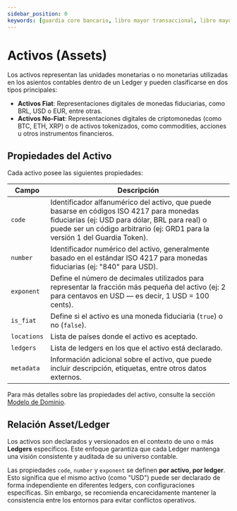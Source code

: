 ```yaml
---
sidebar_position: 0
keywords: [guardia core bancario, libro mayor transaccional, libro mayor como servicio, módulo de libro mayor de guardia, activos, ias-1, ias-8]
---
```


# Activos (Assets)

Los activos representan las unidades monetarias o no monetarias utilizadas en los asientos contables dentro de un Ledger y pueden clasificarse en dos tipos principales:

- **Activos Fiat**: Representaciones digitales de monedas fiduciarias, como BRL, USD o EUR, entre otras.
- **Activos No-Fiat**: Representaciones digitales de criptomonedas (como BTC, ETH, XRP) o de activos tokenizados, como commodities, acciones u otros instrumentos financieros.

## Propiedades del Activo

Cada activo posee las siguientes propiedades:

| Campo       | Descripción |
|-------------|-----------|
| `code`      | Identificador alfanumérico del activo, que puede basarse en códigos ISO 4217 para monedas fiduciarias (ej: USD para dólar, BRL para real) o puede ser un código arbitrario (ej: GRD1 para la versión 1 del Guardia Token). |
| `number`    | Identificador numérico del activo, generalmente basado en el estándar ISO 4217 para monedas fiduciarias (ej: "840" para USD). |
| `exponent`  | Define el número de decimales utilizados para representar la fracción más pequeña del activo (ej: 2 para centavos en USD — es decir, 1 USD = 100 cents). |
| `is_fiat`   | Define si el activo es una moneda fiduciaria (`true`) o no (`false`). |
| `locations` | Lista de países donde el activo es aceptado. |
| `ledgers`   | Lista de ledgers en los que el activo está declarado. |
| `metadata`  | Información adicional sobre el activo, que puede incluir descripción, etiquetas, entre otros datos externos. |

Para más detalles sobre las propiedades del activo, consulte la sección [Modelo de Dominio](../models/index.md#asset).

## Relación Asset/Ledger

Los activos son declarados y versionados en el contexto de uno o más **Ledgers** específicos. Este enfoque garantiza que cada Ledger mantenga una visión consistente y auditada de su universo contable.

Las propiedades `code`, `number` y `exponent` se definen **por activo, por ledger**. Esto significa que el mismo activo (como "USD") puede ser declarado de forma independiente en diferentes ledgers, con configuraciones específicas. Sin embargo, se recomienda encarecidamente mantener la consistencia entre los entornos para evitar conflictos operativos.
